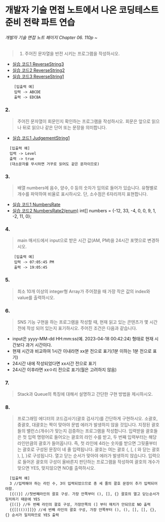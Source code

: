 # 개발자 기술 면접 노트에서 나온 코딩테스트 준비 전략 파트 연습
###### 개발자 기술 면접 노트 페이지 Chapter 06. 110p ~

> 1. 주어진 문자열을 반전 시키는 프로그램을 작성하시오.
  * [실습 코드1 ReverseString3](./ReverseString3.java)
  * [실습 코드2 ReverseString2](./ReverseString2.java)
  * [실습 코드3 ReverseString1](./ReverseString.java)

```
    [입출력 예]
    입력 -> ABCDE
    출력 -> EDCBA
```

### 2.
> 주어진 문자열이 회문인지 확인하는 프로그램을 작성하시오. 회문은 앞으로 읽으나 뒤로 읽으나 같은 단어 또는 문장을 의미합니다. 
  * [실습 코드1 JudgementString1](./JudgementString.java)
```
  [입출력 예]
  입력 -> Level
  출력 -> true
  (대소문자를 무시하면 거꾸로 읽어도 같은 문자이므로)
```

### 3.
> 배열 numbers에 음수, 양수, 0 등의 숫자가 임의로 들어가 있습니다. 유형별로 개수를 파악하여 비율로 표시하시오. 단, 소수점은 6자리까지 표현합니다.
   * [실습 코드1 NumbersRate](./NumbersRate.java)
   * [실습 코드2 NumbersRate2(enum)](./NumbersRate2.java)
int[] numbers = {-12, 33, -4, 0, 0, 9, 1, -2, 11, 0};



### 4.
> main 매서드에서 input으로 받은 시간 값(AM, PM)을 24시간 포맷으로 변경하시오.
```
    [입출력 예]
    입력 -> 07:05:45 PM
    출력 -> 19:05:45
```

### 5. 
> 최소 10개 이상의 integer형 Array가 주어졌을 때 가장 작은 값의 index와 value를 출력하시오.


### 6.
> SNS 기능 구현을 하는 프로그램을 작성할 때, 현재 읽고 있는 콘텐츠가 몇 시간 전에 작성 되어 있는지 표기하시오. 주어진 조건은 다음과 같습니다.
- input은 yyyy-MM-dd HH:mm:ss(예. 2023-04-18 00:42:24) 형태로 현재 시간보다 과거 시간이다.
- 현재 시간과 비교하여 1시간 이내라면 xx분 전으로 표기(1분 이하는 1분 전으로 표기)
- 24시간 내에 작성되었다면 xx시간 전으로 표기
- 24시간 이후라면 xxㅇ리 전으로 표기(월은 고려하지 않음)

### 7.
> Stack과 Queue의 특징에 대해서 설명하고 간단한 구현 방법을 제시하시오.

### 8.
> 프로그래밍 에디터의 코드검사기(괄호 검사기)를 간단하게 구현하시오. 소괄호, 중괄호, 대괄호는 짝이 맞아야 문법 에러가 발생하지 않을 것입니다. 지정된 괄호들의 밸런스(개수)가 맞는지 검증하는 프로그램을 작성합니다. 입력받을 괄호들은 첫 입력 명령어로 들어오는 괄호의 라인 수를 받고, 두 번째 입력부터는 해당 라인만큼의 괄호가 들어옵니다. 즉, 첫 라인에 4라는 숫자를 받으면 그뒷줄부터는 괄호로 구성된 문장이 네 줄 입력됩니다.
괄호는 여는 괄호 {, [, ( 와 닫는 괄호 ), ], }로 구성됩니다. 열고 닫는 순서가 맞아야 에러가 발생하지 않습니다. 입력으로 들어온 괄호의 구성이 올바른지 판단하는 프로그램을 작성하여 괄호의 개수가 맞으면 YES, 맞지않으면 NO를 출력하시오.
>
```
  [입출력 예]
  3 //입력해야 하는 라인 수, 3이 입력되었으므로 총 세 줄의 괄호 문장이 추가 입력되어야함.
  [{()}] //첫번째라인의 괄호 구성. 가장 안쪽부터 (), [], {} 괄호의 열고 닫는순서가 일치하기 때문에 YES
  {[(]} //두 번째 라인의 괄호 구성, 가장안쪽의 (] 부터 매치가 안되므로 NO 출력
  {{[[(())]]}} //세 번째 라인의 괄호 구성, 가장 안쪽부터 (), (), [], [], {}, {} 순서가 일치하므로 YES 출력
```
